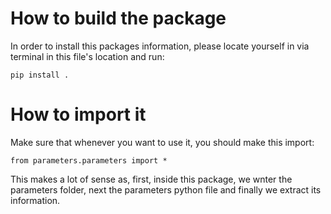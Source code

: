 

# How to build the package

In order to install this packages information, please locate yourself in via terminal in this file's location and run: 

```
pip install .
```

# How to import it


Make sure that whenever you want to use it, you should make this import: 

```
from parameters.parameters import *
```

This makes a lot of sense as, first, inside this package, we wnter the parameters folder, next the parameters python file and finally we extract its information.
